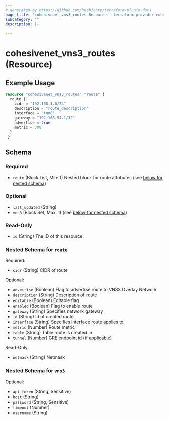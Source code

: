 ```yaml
---
# generated by https://github.com/hashicorp/terraform-plugin-docs
page_title: "cohesivenet_vns3_routes Resource - terraform-provider-cohesivenet"
subcategory: ""
description: |-
  
---
```


# cohesivenet_vns3_routes (Resource)



## Example Usage

```terraform
resource "cohesivenet_vns3_routes" "route" {
  route {
    cidr = "192.168.1.0/24"
    description = "route_description"
    interface = "tun0"
    gateway = "192.168.54.1/32"
    advertise = true
    metric = 300
  }
 }
```

<!-- schema generated by tfplugindocs -->
## Schema

### Required

- `route` (Block List, Min: 1) Nested block for route attributes (see [below for nested schema](#nestedblock--route))

### Optional

- `last_updated` (String)
- `vns3` (Block Set, Max: 1) (see [below for nested schema](#nestedblock--vns3))

### Read-Only

- `id` (String) The ID of this resource.

<a id="nestedblock--route"></a>
### Nested Schema for `route`

Required:

- `cidr` (String) CIDR of route

Optional:

- `advertise` (Boolean) Flag to advertise route to VNS3 Overlay Network
- `description` (String) Description of route
- `editable` (Boolean) Editable flag
- `enabled` (Boolean) Flag to enable route
- `gateway` (String) Specifies network gateway
- `id` (String) Id of created route
- `interface` (String) Specifies interface route applies to
- `metric` (Number) Route metric
- `table` (String) Table route is created in
- `tunnel` (Number) GRE endpoint id (if applicable)

Read-Only:

- `netmask` (String) Netmask


<a id="nestedblock--vns3"></a>
### Nested Schema for `vns3`

Optional:

- `api_token` (String, Sensitive)
- `host` (String)
- `password` (String, Sensitive)
- `timeout` (Number)
- `username` (String)


